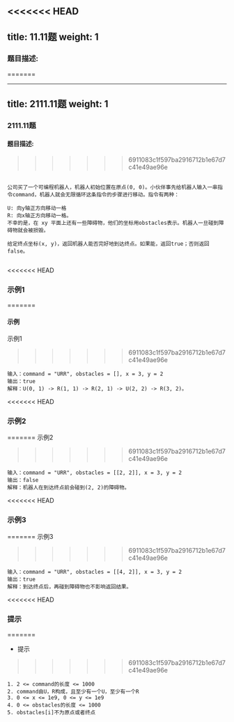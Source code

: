 <<<<<<< HEAD
---
title: 11.11题
weight: 1
---
### 题目描述:
=======
<!--
 * @Author: dowell87
 * @Date: 2021-11-11 17:50:30
 * @Descripttion: 
 * @LastEditTime: 2021-11-11 17:58:52
-->
---
title: 2111.11题
weight: 1
---

### 2111.11题

#### 题目描述:
>>>>>>> 6911083c1f597ba2916712b1e67d7c41e49ae96e

```

公司买了一个可编程机器人，机器人初始位置在原点(0, 0)。小伙伴事先给机器人输入一串指令command，机器人就会无限循环这条指令的步骤进行移动。指令有两种：

U: 向y轴正方向移动一格
R: 向x轴正方向移动一格。
不幸的是，在 xy 平面上还有一些障碍物，他们的坐标用obstacles表示。机器人一旦碰到障碍物就会被损毁。

给定终点坐标(x, y)，返回机器人能否完好地到达终点。如果能，返回true；否则返回false。


```

<<<<<<< HEAD
### 示例1
=======
#### 示例

示例1
>>>>>>> 6911083c1f597ba2916712b1e67d7c41e49ae96e

```
输入：command = "URR", obstacles = [], x = 3, y = 2
输出：true
解释：U(0, 1) -> R(1, 1) -> R(2, 1) -> U(2, 2) -> R(3, 2)。

```
<<<<<<< HEAD

### 示例2
=======
示例2
>>>>>>> 6911083c1f597ba2916712b1e67d7c41e49ae96e

```
输入：command = "URR", obstacles = [[2, 2]], x = 3, y = 2
输出：false
解释：机器人在到达终点前会碰到(2, 2)的障碍物。

```

<<<<<<< HEAD
### 示例3
=======
示例3
>>>>>>> 6911083c1f597ba2916712b1e67d7c41e49ae96e

```
输入：command = "URR", obstacles = [[4, 2]], x = 3, y = 2
输出：true
解释：到达终点后，再碰到障碍物也不影响返回结果。

```


<<<<<<< HEAD
### 提示
=======
* 提示
>>>>>>> 6911083c1f597ba2916712b1e67d7c41e49ae96e

```
1. 2 <= command的长度 <= 1000
2. command由U，R构成，且至少有一个U，至少有一个R
3. 0 <= x <= 1e9, 0 <= y <= 1e9
4. 0 <= obstacles的长度 <= 1000
5. obstacles[i]不为原点或者终点
```